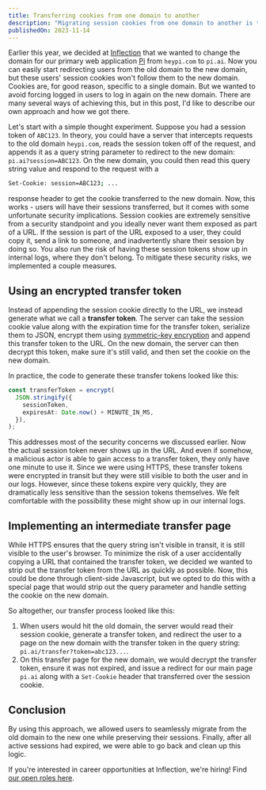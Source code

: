 ```yaml
---
title: Transferring cookies from one domain to another
description: "Migrating session cookies from one domain to another is trickier than it seems. In this post, I explore how we approached this problem at Inflection AI."
publishedOn: 2023-11-14
---
```


Earlier this year, we decided at [Inflection](https://inflection.ai) that we wanted to change the domain for our primary web application [Pi](https://pi.ai) from `heypi.com` to `pi.ai`. Now you can easily start redirecting users from the old domain to the new domain, but these users' session cookies won't follow them to the new domain. Cookies are, for good reason, specific to a single domain. But we wanted to avoid forcing logged in users to log in again on the new domain. There are many several ways of achieving this, but in this post, I'd like to describe our own approach and how we got there.

Let's start with a simple thought experiment. Suppose you had a session token of `ABC123`. In theory, you could have a server that intercepts requests to the old domain `heypi.com`, reads the session token off of the request, and appends it as a query string parameter to redirect to the new domain: `pi.ai?session=ABC123`. On the new domain, you could then read this query string value and respond to the request with a

```bash
Set-Cookie: session=ABC123; ...
```

response header to get the cookie transferred to the new domain. Now, this works - users will have their sessions transferred, but it comes with some unfortunate security implications. Session cookies are extremely sensitive from a security standpoint and you ideally never want them exposed as part of a URL. If the session is part of the URL exposed to a user, they could copy it, send a link to someone, and inadvertently share their session by doing so. You also run the risk of having these session tokens show up in internal logs, where they don't belong. To mitigate these security risks, we implemented a couple measures.

## Using an encrypted transfer token

Instead of appending the session cookie directly to the URL, we instead generate what we call a **transfer token**. The server can take the session cookie value along with the expiration time for the transfer token, serialize them to JSON, encrypt them using [symmetric-key encryption](https://en.wikipedia.org/wiki/Symmetric-key_algorithm) and append this transfer token to the URL. On the new domain, the server can then decrypt this token, make sure it's still valid, and then set the cookie on the new domain.

In practice, the code to generate these transfer tokens looked like this:

```ts
const transferToken = encrypt(
  JSON.stringify({
    sessionToken,
    expiresAt: Date.now() + MINUTE_IN_MS,
  }),
);
```

This addresses most of the security concerns we discussed earlier. Now the actual session token never shows up in the URL. And even if somehow, a malicious actor is able to gain access to a transfer token, they only have one minute to use it. Since we were using HTTPS, these transfer tokens were encrypted in transit but they were still visible to both the user and in our logs. However, since these tokens expire very quickly, they are dramatically less sensitive than the session tokens themselves. We felt comfortable with the possibility these might show up in our internal logs.

## Implementing an intermediate transfer page

While HTTPS ensures that the query string isn't visible in transit, it is still visible to the user's browser. To minimize the risk of a user accidentally copying a URL that contained the transfer token, we decided we wanted to strip out the transfer token from the URL as quickly as possible. Now, this could be done through client-side Javascript, but we opted to do this with a special page that would strip out the query parameter and handle setting the cookie on the new domain.

So altogether, our transfer process looked like this:

1. When users would hit the old domain, the server would read their session cookie, generate a transfer token, and redirect the user to a page on the new domain with the transfer token in the query string: `pi.ai/transfer?token=abc123...`.
2. On this transfer page for the new domain, we would decrypt the transfer token, ensure it was not expired, and issue a redirect for our main page `pi.ai` along with a `Set-Cookie` header that transferred over the session cookie.

## Conclusion

By using this approach, we allowed users to seamlessly migrate from the old domain to the new one while preserving their sessions. Finally, after all active sessions had expired, we were able to go back and clean up this logic.

If you're interested in career opportunities at Inflection, we're hiring! Find [our open roles here](https://inflection.ai/careers#open-roles).
